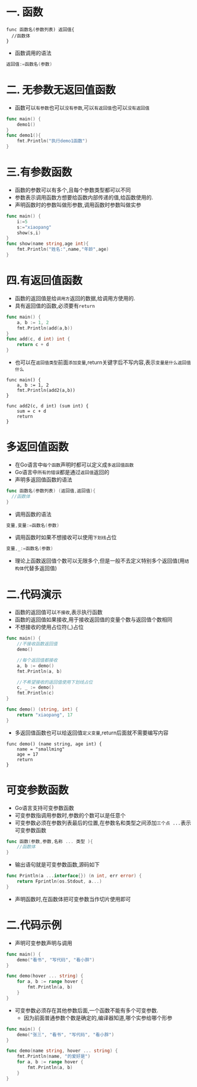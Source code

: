 # 一. 函数

```
func 函数名(参数列表) 返回值{
  //函数体
}
```

* 函数调用的语法

```go
返回值:=函数名(参数)
```


# 二. 无参数无返回值函数

* 函数可以`有参数`也可以`没有参数`,可以`有返回值`也可以`没有返回值`

```go
func main() {
	demo1()
}
func demo1(){
	fmt.Println("执行demo1函数")
}

```

# 三.有参数函数

* 函数的参数可以有多个,且每个参数类型都可以不同
* 参数表示调用函数方想要给函数内部传递的值,给函数使用的.
* 声明函数时的参数叫做形参数,调用函数时参数叫做实参

```go
func main() {
	i:=5
	s:="xiaopang"
	show(s,i)
}
func show(name string,age int){
	fmt.Println("姓名:",name,"年龄",age)
}
```

# 四.有返回值函数

* 函数的返回值是给`调用方`返回的数据,给调用方使用的.
* 具有返回值的函数,必须要有`return`

```go
func main() {
	a, b := 1, 2
	fmt.Println(add(a,b))
}
func add(c, d int) int {
	return c + d
}
```

* 也可以在`返回值类型`前面`添加变量`,return关键字后不写内容,表示`变量是什么返回值什么`

```
func main() {
	a, b := 1, 2
	fmt.Println(add2(a,b))
}

func add2(c, d int) (sum int) {
	sum = c + d
	return
}
```


# 多返回值函数

* 在Go语言中`每个函数`声明时都可以定义成`多返回值函数`
* Go语言中`所有的错误`都是通过`返回值`返回的
* 声明多返回值函数的语法

```go
func 函数名(参数列表) (返回值,返回值){
  //函数体
}
```

* 调用函数的语法

```go
变量,变量:=函数名(参数)
```

* 调用函数时如果不想接收可以使用`下划线`占位

```go
变量,_:=函数名(参数)
```

* 理论上函数返回值个数可以无限多个,但是一般不去定义特别多个返回值(用`结构体`代替多返回值)

# 二.代码演示

* 函数的返回值可以`不接收`,表示执行函数
* 函数的返回值如果接收,用于接收返回值的变量个数与返回值个数相同
* 不想接收的使用占位符(_)占位

```go
func main() {
	//不接收函数返回值
	demo()

	//每个返回值都接收
	a, b := demo()
	fmt.Println(a, b)

	//不希望接收的返回值使用下划线占位
	c, _ := demo()
	fmt.Println(c)
}

func demo() (string, int) {
	return "xiaopang", 17
}
```

* 多返回值函数也可以给返回值`定义变量`,return后面就不需要编写内容

```
func demo() (name string, age int) {
	name = "smallming"
	age = 17
	return
}
```

#  可变参数函数
* Go语言支持可变参数函数
* 可变参数指调用参数时,参数的个数可以是任意个
* 可变参数必须在参数列表最后的位置,在参数名和类型之间添加`三个点 ...`表示可变参数函数

```go
func 函数(参数,参数,名称 ... 类型 ){
	//函数体
}
```

* 输出语句就是可变参数函数,源码如下

```go
func Println(a ...interface{}) (n int, err error) {
	return Fprintln(os.Stdout, a...)
}
```

* 声明函数时,在函数体把可变参数当作切片使用即可

# 二.代码示例

* 声明可变参数声明与调用

```go
func main() {
	demo("看书", "写代码", "看小胖")
}

func demo(hover ... string) {
	for a, b := range hover {
		fmt.Println(a, b)
	}
}
```

* 可变参数必须存在其他参数后面,一个函数不能有多个可变参数.
  * 因为前面普通参数个数是确定的,编译器知道,哪个实参给哪个形参

```go
func main() {
	demo("张三", "看书", "写代码", "看小胖")
}

func demo(name string, hover ... string) {
	fmt.Println(name, "的爱好是")
	for a, b := range hover {
		fmt.Println(a, b)
	}
}
```

